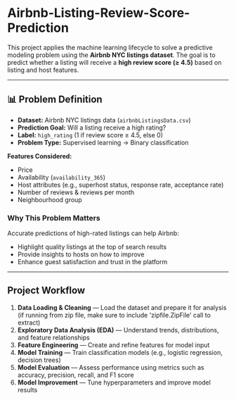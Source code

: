 # Airbnb-Listing-Review-Score-Prediction

This project applies the machine learning lifecycle to solve a predictive modeling problem using the **Airbnb NYC listings dataset**. The goal is to predict whether a listing will receive a **high review score (≥ 4.5)** based on listing and host features.

---

## 📊 Problem Definition

- **Dataset:** Airbnb NYC listings data (`airbnbListingsData.csv`)  
- **Prediction Goal:** Will a listing receive a high rating?  
- **Label:** `high_rating` (1 if review score ≥ 4.5, else 0)  
- **Problem Type:** Supervised learning → Binary classification  

**Features Considered:**
- Price  
- Availability (`availability_365`)  
- Host attributes (e.g., superhost status, response rate, acceptance rate)  
- Number of reviews & reviews per month  
- Neighbourhood group  

### Why This Problem Matters
Accurate predictions of high-rated listings can help Airbnb:
- Highlight quality listings at the top of search results  
- Provide insights to hosts on how to improve  
- Enhance guest satisfaction and trust in the platform  

---

## Project Workflow

1. **Data Loading & Cleaning** — Load the dataset and prepare it for analysis (if running from zip file, make sure to include 'zipfile.ZipFile' call to extract)
2. **Exploratory Data Analysis (EDA)** — Understand trends, distributions, and feature relationships  
3. **Feature Engineering** — Create and refine features for model input 
4. **Model Training** — Train classification models (e.g., logistic regression, decision trees) 
5. **Model Evaluation** — Assess performance using metrics such as accuracy, precision, recall, and F1 score  
6. **Model Improvement** — Tune hyperparameters and improve model results  
